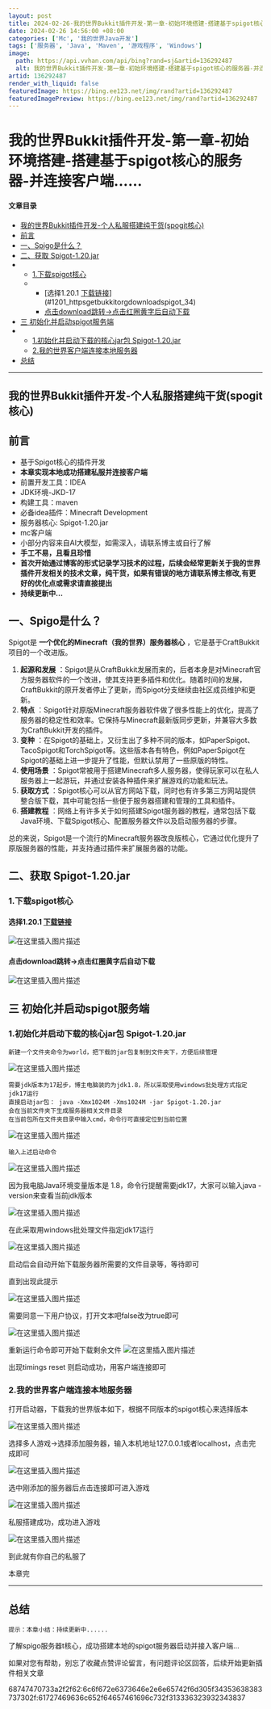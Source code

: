 ```yaml
---
layout: post
title: 2024-02-26-我的世界Bukkit插件开发-第一章-初始环境搭建-搭建基于spigot核心的服务器-并连接客户端......
date: 2024-02-26 14:56:00 +08:00
categories: ['Mc', '我的世界Java开发']
tags: ['服务器', 'Java', 'Maven', '游戏程序', 'Windows']
image:
  path: https://api.vvhan.com/api/bing?rand=sj&artid=136292487
  alt: 我的世界Bukkit插件开发-第一章-初始环境搭建-搭建基于spigot核心的服务器-并连接客户端......
artid: 136292487
render_with_liquid: false
featuredImage: https://bing.ee123.net/img/rand?artid=136292487
featuredImagePreview: https://bing.ee123.net/img/rand?artid=136292487
---
```


# 我的世界Bukkit插件开发-第一章-初始环境搭建-搭建基于spigot核心的服务器-并连接客户端......

#### 文章目录

* [我的世界Bukkit插件开发-个人私服搭建纯干货(spogit核心)](#Bukkitspogit_3)
* [前言](#_4)
* [一、Spigo是什么？](#Spigo_19)
* [二、获取 Spigot-1.20.jar](#_Spigot120jar_32)
* + [1.下载spigot核心](#1spigot_33)
  + - [选择1.20.1 [下载链接](https://getbukkit.org/download/spigot)](#1201_httpsgetbukkitorgdownloadspigot_34)
    - [点击download跳转->点击红圈黄字后自动下载](#download_37)
* [三 初始化并启动spigot服务端](#_spigot_39)
* + [1.初始化并启动下载的核心jar包 Spigot-1.20.jar](#1jar_Spigot120jar_40)
  + [2.我的世界客户端连接本地服务器](#2_63)
* [总结](#_78)

---

## 我的世界Bukkit插件开发-个人私服搭建纯干货(spogit核心)

## 前言

* 基于Spigot核心的插件开发
* **本章实现本地成功搭建私服并连接客户端**
* 前置开发工具：IDEA
* JDK环境-JKD-17
* 构建工具：maven
* 必备idea插件：Minecraft Development
* 服务器核心: Spigot-1.20.jar
* mc客户端
* 小部分内容来自AI大模型，如需深入，请联系博主或自行了解
* **手工不易，且看且珍惜**
* **首次开始通过博客的形式记录学习技术的过程，后续会经常更新关于我的世界插件开发相关的技术文章，纯干货，如果有错误的地方请联系博主修改,有更好的优化点或需求请直接提出**
* **持续更新中…**

## 一、Spigo是什么？

Spigot是
**一个优化的Minecraft（我的世界）服务器核心**
，它是基于CraftBukkit项目的一个改进版。

1. **起源和发展**
   ：Spigot是从CraftBukkit发展而来的，后者本身是对Minecraft官方服务器软件的一个改进，使其支持更多插件和优化。随着时间的发展，CraftBukkit的原开发者停止了更新，而Spigot分支继续由社区成员维护和更新。
2. **特点**
   ：Spigot针对原版Minecraft服务器软件做了很多性能上的优化，提高了服务器的稳定性和效率。它保持与Minecraft最新版同步更新，并兼容大多数为CraftBukkit开发的插件。
3. **变种**
   ：在Spigot的基础上，又衍生出了多种不同的版本，如PaperSpigot、TacoSpigot和TorchSpigot等。这些版本各有特色，例如PaperSpigot在Spigot的基础上进一步提升了性能，但默认禁用了一些原版的特性。
4. **使用场景**
   ：Spigot常被用于搭建Minecraft多人服务器，使得玩家可以在私人服务器上一起游玩，并通过安装各种插件来扩展游戏的功能和玩法。
5. **获取方式**
   ：Spigot核心可以从官方网站下载，同时也有许多第三方网站提供整合版下载，其中可能包括一些便于服务器搭建和管理的工具和插件。
6. **搭建教程**
   ：网络上有许多关于如何搭建Spigot服务器的教程，通常包括下载Java环境、下载Spigot核心、配置服务器文件以及启动服务器的步骤。

总的来说，Spigot是一个流行的Minecraft服务器改良版核心，它通过优化提升了原版服务器的性能，并支持通过插件来扩展服务器的功能。

## 二、获取 Spigot-1.20.jar

### 1.下载spigot核心

#### 选择1.20.1 [下载链接](https://getbukkit.org/download/spigot)

![在这里插入图片描述](https://i-blog.csdnimg.cn/blog_migrate/2accce7ae3e8ce9bfca7c38b947a5647.png)

#### 点击download跳转->点击红圈黄字后自动下载

![在这里插入图片描述](https://i-blog.csdnimg.cn/blog_migrate/7e9551277e108d96ed5943c6d4af0e74.png)

## 三 初始化并启动spigot服务端

### 1.初始化并启动下载的核心jar包 Spigot-1.20.jar

```
新建一个文件夹命令为world，把下载的jar包复制到文件夹下，方便后续管理

```

![在这里插入图片描述](https://i-blog.csdnimg.cn/blog_migrate/b4adf39b7a01c5f33b5e663e7f189199.png)

```
需要jdk版本为17起步，博主电脑装的为jdk1.8，所以采取使用windows批处理方式指定jdk17运行
直接启动jar包： java -Xmx1024M -Xms1024M -jar Spigot-1.20.jar
会在当前文件夹下生成服务器相关文件目录
在当前包所在文件夹目录中输入cmd，命令行可直接定位到当前位置

```

![在这里插入图片描述](https://i-blog.csdnimg.cn/blog_migrate/5c4794596b5fad8845d3fd993df2d156.png)

```
输入上述启动命令

```

![在这里插入图片描述](https://i-blog.csdnimg.cn/blog_migrate/9ee304a5ec2665a92608ab85b1e4d76b.png)
  
因为我电脑Java环境变量版本是 1.8，命令行提醒需要jdk17，大家可以输入java -version来查看当前jdk版本
  
![在这里插入图片描述](https://i-blog.csdnimg.cn/blog_migrate/305d5e400c83169945a876c73d723fdd.png)
  
在此采取用windows批处理文件指定jdk17运行
  
![在这里插入图片描述](https://i-blog.csdnimg.cn/blog_migrate/84a2fde1c7028aa68d60e31bb5603b65.png)
  
启动后会自动开始下载服务器所需要的文件目录等，等待即可
  
直到出现此提示
  
![在这里插入图片描述](https://i-blog.csdnimg.cn/blog_migrate/b4aab51bd5ef69857839d3397463a925.png)
  
需要同意一下用户协议，打开文本吧false改为true即可
  
![在这里插入图片描述](https://i-blog.csdnimg.cn/blog_migrate/bd1dab3283cf67c83b9815df49d450fd.png)
  
重新运行命令即可开始下载剩余文件
![在这里插入图片描述](https://i-blog.csdnimg.cn/blog_migrate/bcae4977155022803984047837355b0f.png)
  
出现timings reset 则启动成功，用客户端连接即可

### 2.我的世界客户端连接本地服务器

打开启动器，下载我的世界版本如下，根据不同版本的spigot核心来选择版本
  
![在这里插入图片描述](https://i-blog.csdnimg.cn/blog_migrate/9957e64058aee7ed92b4d5580a518207.png)
  
选择多人游戏->选择添加服务器，输入本机地址127.0.0.1或者localhost，点击完成即可
  
![在这里插入图片描述](https://i-blog.csdnimg.cn/blog_migrate/213f9b6c9ba9a3711920671046eb57ad.png)
  
选中刚添加的服务器后点击连接即可进入游戏
  
![在这里插入图片描述](https://i-blog.csdnimg.cn/blog_migrate/5f63e3f42972d803c24c50c849c0c2b4.png)
  
私服搭建成功，成功进入游戏
  
![在这里插入图片描述](https://i-blog.csdnimg.cn/blog_migrate/05e30270d3966fb240349796bde96214.png)
  
到此就有你自己的私服了
  
本章完

---

## 总结

`提示：本章小结：持续更新中......`
  
了解spigo服务器t核心，成功搭建本地的spigot服务器启动并接入客户端…
  
如果对您有帮助，别忘了收藏点赞评论留言，有问题评论区回答，后续开始更新插件相关文章

68747470733a2f2f62:6c6f672e6373646e2e6e65742f6d305f34353638383737302f:61727469636c652f64657461696c732f313336323932343837